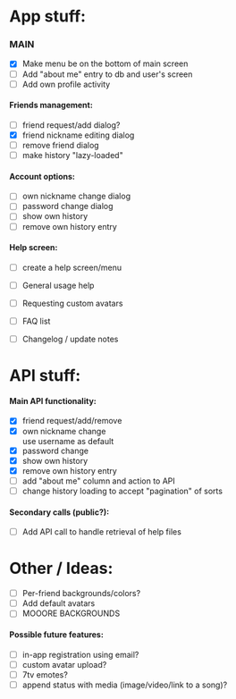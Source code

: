 # App stuff:

### MAIN

- [x] Make menu be on the bottom of main screen
- [ ] Add "about me" entry to db and user's screen
- [ ] Add own profile activity

#### Friends management:

- [ ] friend request/add dialog?
- [x] friend nickname editing dialog
- [ ] remove friend dialog
- [ ] make history "lazy-loaded"

#### Account options:

- [ ] own nickname change dialog
- [ ] password change dialog
- [ ] show own history
- [ ] remove own history entry

#### Help screen:

- [ ] create a help screen/menu

- [ ] General usage help
- [ ] Requesting custom avatars
- [ ] FAQ list
- [ ] Changelog / update notes

# API stuff:

#### Main API functionality:

- [x] friend request/add/remove
- [x] own nickname change<br>use username as default
- [x] password change
- [x] show own history
- [x] remove own history entry
- [ ] add "about me" column and action to API
- [ ] change history loading to accept "pagination" of sorts

#### Secondary calls (public?):
- [ ] Add API call to handle retrieval of help files


# Other / Ideas:

- [ ] Per-friend backgrounds/colors?
- [ ] Add default avatars
- [ ] MOOORE BACKGROUNDS

#### Possible future features:

- [ ] in-app registration using email?
- [ ] custom avatar upload?
- [ ] 7tv emotes?
- [ ] append status with media (image/video/link to a song)?

